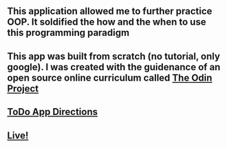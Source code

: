## This application allowed me to further practice OOP. It soldified the how and the when to use this programming paradigm 

## This app was built from scratch (no tutorial, only google). I was created with the guidenance of an open source online curriculum called  <a href="https://www.theodinproject.com/">The Odin Project</a>


## <a href="https://www.theodinproject.com/courses/javascript/lessons/todo-list">ToDo App Directions</a>

## <a href="https://camus1859.github.io/todo/">Live!</a>
 
